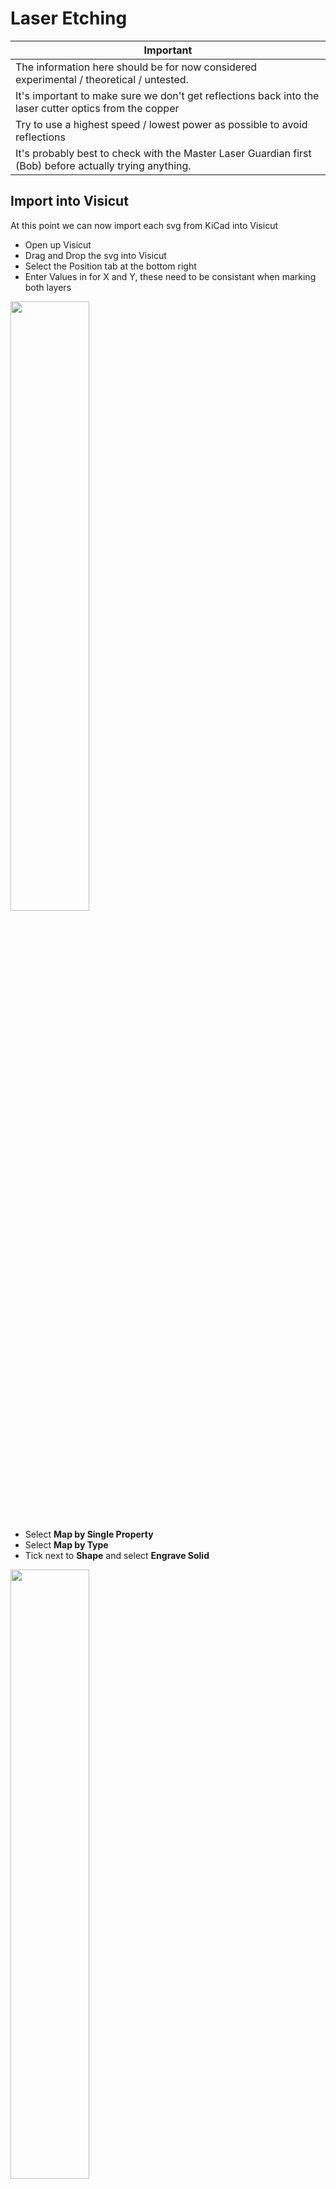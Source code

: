 # Laser Etching

| Important |
| ----- |
| The information here should be for now considered experimental / theoretical / untested. |
| It's important to make sure we don't get reflections back into the laser cutter optics from the copper |
| Try to use a highest speed / lowest power as possible to avoid reflections |
| It's probably best to check with the Master Laser Guardian first (Bob) before actually trying anything. |

## Import into Visicut

At this point we can now import each svg from KiCad into Visicut

  * Open up Visicut
  * Drag and Drop the svg into Visicut
  * Select the Position tab at the bottom right
  * Enter Values in for X and Y, these need to be consistant when marking both layers

<a href="../../images/PCB/Visicut-1.png"><img src="../../images/PCB/Visicut-1.png" height="50%" width="50%" ></a> <br>

  * Select **Map by Single Property**
  * Select **Map by Type**
  * Tick next to **Shape** and select **Engrave Solid**

<a href="../../images/PCB/Visicut-2.png"><img src="../../images/PCB/Visicut-2.png" height="50%" width="50%" ></a> <br>

## Notes

It's not possible to burn away copper with a Co2 Laser, the copper acts like a heat sink and draws away too much of the heat.
But we can use the Etch method by burning away paint from the PCB.
To burn away copper with the laser would probably require oxygen assist, or a fibre laser.

  * We need to try avoiding going over the board multiple times, this can lead to unpredictable results
  * Power should be low as possible, Speed as high as possible, we need to avoid reflections into the optics
  * The air assist should blow onto the part while it's being cut, according to Bob the vacume is located at the bottom so cutting top to bottom should be okay <br>
  * One thing to watch out for is if the evaporated paint from the engrave blows over an area already engraved and settles this can interfere with the engraving

## TODO

  * Try a Z Height from the top of the board to the laser, instead of using the bed as the zero point
  * Try different speeds / powers, starting with the lowest power / highest speed first
  * some users have managed it with a 1W / 2W Laser LED, try 5% first perhaps
